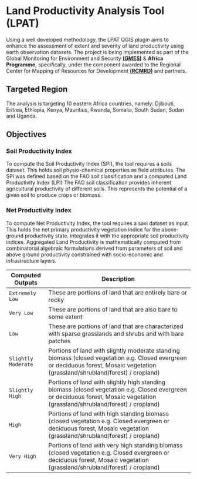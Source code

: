 # Land Productivity Analysis Tool (LPAT)
Using a well developed methodology, the LPAT QGIS plugin aims to enhance the assessment of extent and severity of land productivity using earth observation datasets.
The project is being  implemented as part of the Global Monitoring for Environment and Security **[(GMES)](https://gmes.rcmrd.org/)** &   **Africa Programme**, specifically, under the component awarded to the Regional Center for   Mapping of Resources for Development **[(RCMRD)](https://rcmrd.org/)** and partners. 
 
 ## Targeted Region
 The analysis is targeting 10 eastern Africa countries, namely: Djibouti, Eritrea, Ethiopia, Kenya, Mauritius, Rwanda, Somalia, South Sudan, Sudan and Uganda.
 
 ## Objectives
 ### Soil Productivity Index
 To compute the Soil Productivity Index (SPI), the tool requires a soils dataset.
 This holds soil physio-chemical properties as field attributes.
 The SPI was defined based on the FAO soil classification and a computed Land Productivity Index (LPI)
 The FAO soil classification provides inherent agricultural productivity of different soils.
 This represents the potential of a given soil to produce crops or biomass.
 
 
 ### Net Productivity Index
 To compute Net Productivity Index, the tool requires a savi dataset as input. This holds the net primary productivity vegetation indice for the above-ground productivity state.
 integrates it with the appropriate soil productivity indices. Aggregated Land Productivity is mathematically computed from combinatorial algebraic formulations derived 
 from parameters of soil and above ground productivity constrained with socio-economic and infrastructure layers.
 
 | Computed Outputs | Description |
| --- | --- |
| `Extremely Low` | These are portions of land  that are  entirely bare or rocky |
| `Very Low` | These are portions of land  that are also bare to some extent |
| `Low` | These are portions of land that are characterized with sparse grasslands and shrubs and with bare patches |
| `Slightly Moderate` | Portions of land with slightly moderate standing biomass (closed vegetation e.g. Closed evergreen or deciduous forest, Mosaic vegetation (grassland/shrubland/forest) / cropland) |
| `Slightly High` | Portions of land with slightly high standing biomass (closed vegetation e.g. Closed evergreen or deciduous forest, Mosaic vegetation (grassland/shrubland/forest) / cropland) |
| `High` | Portions of land with high standing biomass (closed vegetation e.g. Closed evergreen or deciduous forest, Mosaic vegetation (grassland/shrubland/forest) / cropland) |
| `Very High` | Portions of land with very high standing biomass (closed vegetation e.g. Closed evergreen or deciduous forest, Mosaic vegetation (grassland/shrubland/forest) / cropland) |

